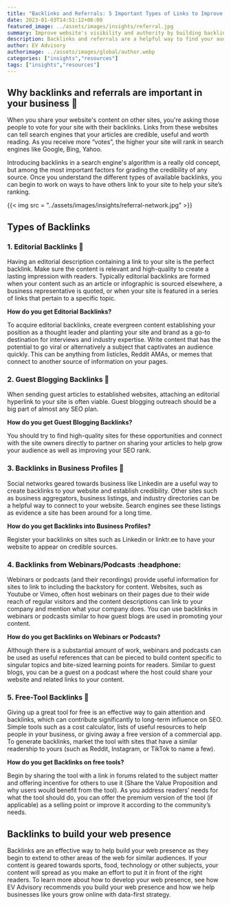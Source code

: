```yaml
---
title: "Backlinks and Referrals: 5 Important Types of Links to Improve your results in SEO"
date: 2023-01-03T14:51:12+06:00
featured_image: ../assets/images/insights/referral.jpg
summary: Improve website's visibility and authority by building backlinks and referrals. High-quality links from reputable sources can increase search engine rankings and drive traffic to your site.  
description: Backlinks and referrals are a helpful way to find your audience and establish site credibility
author: EV Advisory
authorimage: ../assets/images/global/author.webp
categories: ["insights","resources"]
tags: ["insights","resources"]
---
```


## Why backlinks and referrals are important in your business :microphone:  

When you share your website's content on other sites, you're asking those people to vote for your site with their backlinks.
Links from these websites can tell search engines that your articles are credible, useful and worth reading. As you
receive more “votes”, the higher your site will rank in search engines like Google, Bing, Yahoo.  

Introducing backlinks in a search engine's algorithm is a really old concept, but among the most important factors for
grading the credibility of any source. Once you understand the different types of available backlinks, you can begin to
work on ways to have others link to your site to help your site’s ranking.  

{{< img src = "../assets/images/insights/referral-network.jpg" >}}
## Types of Backlinks  

### 1. Editorial Backlinks :notebook_with_decorative_cover:  

Having an editorial description containing a link to your site is the perfect backlink. Make sure the content
is relevant and high-quality to create a lasting impression with readers. Typically editorial backlinks are formed
when your content such as an article or infographic is sourced elsewhere, a business representative is quoted, or
when your site is featured in a series of links that pertain to a specific topic.  

**How do you get Editorial Backlinks?**  

To acquire editorial backlinks, create evergreen content establishing your position as a thought leader and
planting your site and brand as a go-to destination for interviews and industry expertise. Write content that has
the potential to go viral or alternatively a subject that captivates an audience quickly. This can be anything
from listicles, Reddit AMAs, or memes that connect to another source of information on your pages.   

### 2. Guest Blogging Backlinks :busts_in_silhouette:  

When sending guest articles to established websites, attaching an editorial hyperlink to your site is often viable.
Guest blogging outreach should be a big part of almost any SEO plan.  

**How do you get Guest Blogging Backlinks?**  

You should try to find high-quality sites for these opportunities and connect with the site owners
directly to partner on sharing your articles to help grow your audience as well as improving your SEO rank.  

### 3. Backlinks in Business Profiles :briefcase:  

Social networks geared towards business like Linkedin are a useful way to create backlinks to your
website and establish credibility. Other sites such as business aggregators, business listings, and industry
directories can be a helpful way to connect to your website. Search engines see these listings as evidence a
site has been around for a long time.  

**How do you get Backlinks into Business Profiles?**  

Register your backlinks on sites such as Linkedin or linktr.ee to have your website to appear on credible sources.  

### 4. Backlinks from Webinars/Podcasts :headphone:    

Webinars or podcasts (and their recordings) provide useful information for sites to link to including the
backstory for content. Websites, such as Youtube or Vimeo, often host webinars on their pages due to their wide
reach of regular visitors and the content descriptions can link to your company and mention what your company does.
You can use backlinks in webinars or podcasts similar to how guest blogs are used in promoting your content.  

**How do you get Backlinks on Webinars or Podcasts?**

Although there is a substantial amount of work, webinars and podcasts can be used as useful references that can
be pieced to build content specific to singular topics and bite-sized learning points for readers. Similar to
guest blogs, you can be a guest on a podcast where the host could share your website and related links to your content.  

### 5. Free-Tool Backlinks :wrench:   

Giving up a great tool for free is an effective way to gain attention and backlinks, which can contribute
significantly to long-term influence on SEO. Simple tools such as a cost calculator, lists of useful resources
to help people in your business, or giving away a free version of a commercial app. To generate backlinks, market
the tool with sites that have a similar readership to yours (such as Reddit, Instagram, or TikTok to name a few).  

**How do you get Backlinks on free tools?**  

Begin by sharing the tool with a link in forums related to the subject matter and offering incentive for others
to use it (Share the Value Proposition and why users would benefit from the tool). As you address readers’ needs
for what the tool should do, you can offer the premium version of the tool (if applicable) as a selling point or
improve it according to the community’s needs.  

## Backlinks to build your web presence  

Backlinks are an effective way to help build your web presence as they begin to extend to other areas of the
web for similar audiences. If your content is geared towards sports, food, technology or other subjects, your
content will spread as you make an effort to put it in front of the right readers. To learn more about how to
develop your web presence, see how EV Advisory recommends you build your web presence and how we help businesses
like yours grow online with data-first strategy.  
